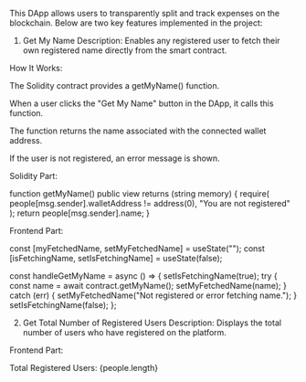 This DApp allows users to transparently split and track expenses on the blockchain. Below are two key features implemented in the project:

1. Get My Name
Description:
Enables any registered user to fetch their own registered name directly from the smart contract.

How It Works:

The Solidity contract provides a getMyName() function.

When a user clicks the "Get My Name" button in the DApp, it calls this function.

The function returns the name associated with the connected wallet address.

If the user is not registered, an error message is shown.

Solidity Part: 

function getMyName() public view returns (string memory) {
    require(
        people[msg.sender].walletAddress != address(0),
        "You are not registered"
    );
    return people[msg.sender].name;
}

Frontend Part:

const [myFetchedName, setMyFetchedName] = useState("");
const [isFetchingName, setIsFetchingName] = useState(false);

const handleGetMyName = async () => {
  setIsFetchingName(true);
  try {
    const name = await contract.getMyName();
    setMyFetchedName(name);
  } catch (err) {
    setMyFetchedName("Not registered or error fetching name.");
  }
  setIsFetchingName(false);
};

2. Get Total Number of Registered Users
Description:
Displays the total number of users who have registered on the platform.

Frontend Part:
<p>Total Registered Users: {people.length}</p>


